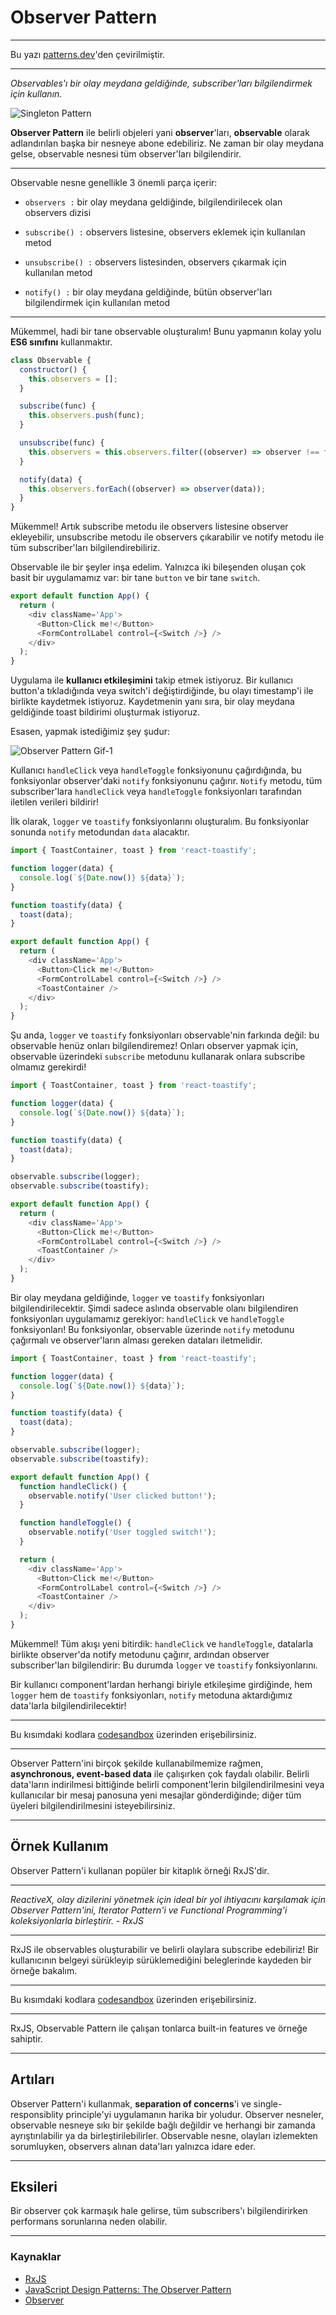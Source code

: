 # Observer Pattern

---

Bu yazı [patterns.dev](https://www.patterns.dev/posts/observer-pattern/)'den çevirilmiştir.

---

_Observables'ı bir olay meydana geldiğinde, subscriber'ları bilgilendirmek için kullanın._

![Singleton Pattern](./assets/observer.png)

**Observer Pattern** ile belirli objeleri yani **observer**'ları, **observable** olarak adlandırılan başka bir nesneye abone edebiliriz. Ne zaman bir olay meydana gelse, observable nesnesi tüm observer'ları bilgilendirir.

---

Observable nesne genellikle 3 önemli parça içerir:

- `observers :` bir olay meydana geldiğinde, bilgilendirilecek olan observers dizisi

- `subscribe() :` observers listesine, observers eklemek için kullanılan metod

- `unsubscribe() :` observers listesinden, observers çıkarmak için kullanılan metod

- `notify() :` bir olay meydana geldiğinde, bütün observer'ları bilgilendirmek için kullanılan metod

---

Mükemmel, hadi bir tane observable oluşturalım! Bunu yapmanın kolay yolu **ES6 sınıfını** kullanmaktır.

```js
class Observable {
  constructor() {
    this.observers = [];
  }

  subscribe(func) {
    this.observers.push(func);
  }

  unsubscribe(func) {
    this.observers = this.observers.filter((observer) => observer !== func);
  }

  notify(data) {
    this.observers.forEach((observer) => observer(data));
  }
}
```

Mükemmel! Artık subscribe metodu ile observers listesine observer ekleyebilir, unsubscribe metodu ile observers çıkarabilir ve notify metodu ile tüm subscriber'ları bilgilendirebiliriz.

Observable ile bir şeyler inşa edelim. Yalnızca iki bileşenden oluşan çok basit bir uygulamamız var: bir tane `button` ve bir tane `switch`.

```js
export default function App() {
  return (
    <div className='App'>
      <Button>Click me!</Button>
      <FormControlLabel control={<Switch />} />
    </div>
  );
}
```

Uygulama ile **kullanıcı etkileşimini** takip etmek istiyoruz. Bir kullanıcı button'a tıkladığında veya switch'i değiştirdiğinde, bu olayı timestamp'i ile birlikte kaydetmek istiyoruz. Kaydetmenin yanı sıra, bir olay meydana geldiğinde toast bildirimi oluşturmak istiyoruz.

Esasen, yapmak istediğimiz şey şudur:

![Observer Pattern Gif-1](./assets/observer-gif-1.gif)

Kullanıcı `handleClick` veya `handleToggle` fonksiyonunu çağırdığında, bu fonksiyonlar observer'daki `notify` fonksiyonunu çağırır. `Notify` metodu, tüm subscriber'lara `handleClick` veya `handleToggle` fonksiyonları tarafından iletilen verileri bildirir!

İlk olarak, `logger` ve `toastify` fonksiyonlarını oluşturalım. Bu fonksiyonlar sonunda `notify` metodundan `data` alacaktır.

```js
import { ToastContainer, toast } from 'react-toastify';

function logger(data) {
  console.log(`${Date.now()} ${data}`);
}

function toastify(data) {
  toast(data);
}

export default function App() {
  return (
    <div className='App'>
      <Button>Click me!</Button>
      <FormControlLabel control={<Switch />} />
      <ToastContainer />
    </div>
  );
}
```

Şu anda, `logger` ve `toastify` fonksiyonları observable'nin farkında değil: bu observable henüz onları bilgilendiremez! Onları observer yapmak için, observable üzerindeki `subscribe` metodunu kullanarak onlara subscribe olmamız gerekirdi!

```js
import { ToastContainer, toast } from 'react-toastify';

function logger(data) {
  console.log(`${Date.now()} ${data}`);
}

function toastify(data) {
  toast(data);
}

observable.subscribe(logger);
observable.subscribe(toastify);

export default function App() {
  return (
    <div className='App'>
      <Button>Click me!</Button>
      <FormControlLabel control={<Switch />} />
      <ToastContainer />
    </div>
  );
}
```

Bir olay meydana geldiğinde, `logger` ve `toastify` fonksiyonları bilgilendirilecektir. Şimdi sadece aslında observable olanı bilgilendiren
fonksiyonları uygulamamız gerekiyor: `handleClick` ve `handleToggle` fonksiyonları! Bu fonksiyonlar, observable üzerinde `notify` metodunu çağırmalı ve observer'ların alması gereken dataları iletmelidir.

```js
import { ToastContainer, toast } from 'react-toastify';

function logger(data) {
  console.log(`${Date.now()} ${data}`);
}

function toastify(data) {
  toast(data);
}

observable.subscribe(logger);
observable.subscribe(toastify);

export default function App() {
  function handleClick() {
    observable.notify('User clicked button!');
  }

  function handleToggle() {
    observable.notify('User toggled switch!');
  }

  return (
    <div className='App'>
      <Button>Click me!</Button>
      <FormControlLabel control={<Switch />} />
      <ToastContainer />
    </div>
  );
}
```

Mükemmel! Tüm akışı yeni bitirdik: `handleClick` ve `handleToggle`, datalarla birlikte observer'da notify metodunu çağırır, ardından observer subscriber'ları bilgilendirir: Bu durumda `logger` ve `toastify` fonksiyonlarını.

Bir kullanıcı component'lardan herhangi biriyle etkileşime girdiğinde, hem `logger` hem de `toastify` fonksiyonları, `notify` metoduna aktardığımız data'larla bilgilendirilecektir!

---

Bu kısımdaki kodlara [codesandbox](https://codesandbox.io/s/observer-pattern-1-md8k5?from-embed) üzerinden erişebilirsiniz.

---

Observer Pattern'ini birçok şekilde kullanabilmemize rağmen, **asynchronous, event-based data** ile çalışırken çok faydalı olabilir. Belirli data'ların indirilmesi bittiğinde belirli component'lerin bilgilendirilmesini veya kullanıcılar bir mesaj panosuna yeni mesajlar gönderdiğinde; diğer tüm üyeleri bilgilendirilmesini isteyebilirsiniz.

---

## Örnek Kullanım

Observer Pattern'i kullanan popüler bir kitaplık örneği RxJS'dir.

---

_ReactiveX, olay dizilerini yönetmek için ideal bir yol ihtiyacını karşılamak için Observer Pattern'ini, Iterator Pattern'i ve Functional Programming'i koleksiyonlarla birleştirir. - RxJS_

---

RxJS ile observables oluşturabilir ve belirli olaylara subscribe edebiliriz!
Bir kullanıcının belgeyi sürükleyip sürüklemediğini beleglerinde kaydeden bir örneğe bakalım.

---

Bu kısımdaki kodlara [codesandbox](https://codesandbox.io/embed/stoic-turing-kqq9z) üzerinden erişebilirsiniz.

---

RxJS, Observable Pattern ile çalışan tonlarca built-in features ve örneğe sahiptir.

---

## Artıları

Observer Pattern'i kullanmak, **separation of concerns**'i ve single-responsiblity principle'yi uygulamanın harika bir yoludur. Observer nesneler, observable nesneye sıkı bir şekilde bağlı değildir ve herhangi bir zamanda ayrıştırılabilir ya da birleştirilebilirler. Observable nesne, olayları izlemekten sorumluyken, observers alınan data'ları yalnızca idare eder.

---

## Eksileri

Bir observer çok karmaşık hale gelirse, tüm subscribers'ı bilgilendirirken performans sorunlarına neden olabilir.

---

### Kaynaklar

- [RxJS](https://rxjs-dev.firebaseapp.com/)
- [JavaScript Design Patterns: The Observer Pattern](https://www.sitepoint.com/javascript-design-patterns-observer-pattern/)
- [Observer](https://refactoring.guru/design-patterns/observer)
